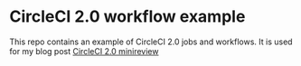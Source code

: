 # CircleCI 2.0 workflow example

This repo contains an example of CircleCI 2.0 jobs and workflows. It is used for my blog post [CircleCI 2.0 minireview](http://blog.effectivemessaging.com)